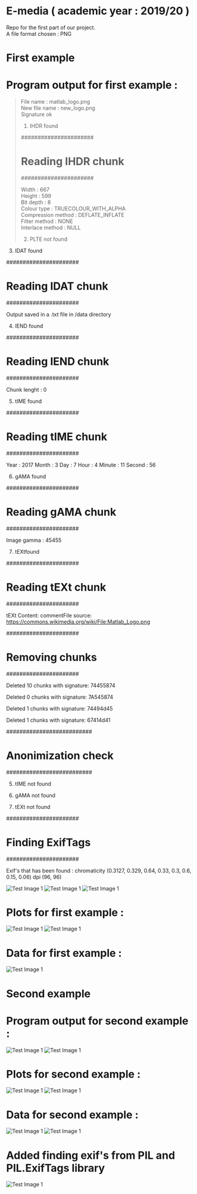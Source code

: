 # E-media ( academic year : 2019/20 ) 
  
Repo for the first part of our  project.   
A file format chosen : PNG

# First example 
# Program output for first example  :

> File name : matlab_logo.png   
> New file name : new_logo.png         
> Signature ok  
>  
>   
> 1. IHDR found  
>  
> ######################  
> # Reading IHDR chunk #  
> ######################  
>  
> Width : 667  
> Height : 599  
> Bit depth : 8  
> Colour type : TRUECOLOUR_WITH_ALPHA  
> Compression method : DEFLATE_INFLATE  
> Filter method : NONE  
> Interlace method : NULL  
>   
> 2. PLTE not found  

3. IDAT found

######################
# Reading IDAT chunk #
######################


Output saved in a .txt file in /data directory


4. IEND found

######################
# Reading IEND chunk #
######################

Chunk lenght : 0


5. tIME found

######################
# Reading tIME chunk #
######################

 Year : 2017
 Month : 3
 Day : 7
 Hour : 4
 Minute : 11
 Second : 56

6. gAMA found

######################
# Reading gAMA chunk #
######################

Image gamma : 45455

7. tEXtfound

######################
# Reading tEXt chunk #
######################

tEXt Content: 
 commentFile source: https://commons.wikimedia.org/wiki/File:Matlab_Logo.png

######################
# Removing chunks    #
######################

Deleted 10 chunks with signature: 74455874

Deleted 0 chunks with signature: 7A545874

Deleted 1 chunks with signature: 74494d45

Deleted 1 chunks with signature: 67414d41

##########################
# Anonimization check    #
##########################

5. tIME not found

6. gAMA not found

7. tEXt not found

######################
# Finding ExifTags #
######################

Exif's that has been found :
chromaticity (0.3127, 0.329, 0.64, 0.33, 0.3, 0.6, 0.15, 0.06)
dpi (96, 96)


![Test Image 1](github_images/1_1.png)
![Test Image 1](github_images/1_2.png)
![Test Image 1](github_images/1_3.png)

# Plots for first example  :

![Test Image 1](github_images/example1_1.png)
![Test Image 1](github_images/example1_2.png)

# Data for first example :

![Test Image 1](github_images/example1_3.png)

# Second example 
# Program output for second example  :

![Test Image 1](github_images/2_1.png)
![Test Image 1](github_images/2_2.png)

# Plots for second example  :

![Test Image 1](github_images/example2_1.png)
![Test Image 1](github_images/example2_2.png)

# Data for second example :

![Test Image 1](github_images/example2_3.png)
![Test Image 1](github_images/example2_4.png)

# Added finding exif's from PIL and PIL.ExifTags library 

![Test Image 1](github_images/findingExif.png)



